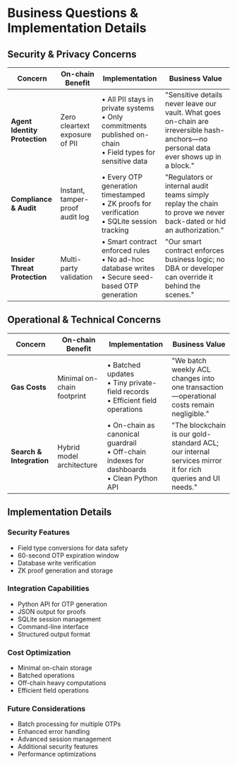 # Business Questions & Implementation Details

## Security & Privacy Concerns

| Concern                       | On-chain Benefit                | Implementation                                                                                                  | Business Value                                                                                                                         |
| ----------------------------- | ------------------------------- | --------------------------------------------------------------------------------------------------------------- | -------------------------------------------------------------------------------------------------------------------------------------- |
| **Agent Identity Protection** | Zero cleartext exposure of PII  | • All PII stays in private systems<br>• Only commitments published on-chain<br>• Field types for sensitive data | "Sensitive details never leave our vault. What goes on-chain are irreversible hash-anchors—no personal data ever shows up in a block." |
| **Compliance & Audit**        | Instant, tamper-proof audit log | • Every OTP generation timestamped<br>• ZK proofs for verification<br>• SQLite session tracking                 | "Regulators or internal audit teams simply replay the chain to prove we never back-dated or hid an authorization."                     |
| **Insider Threat Protection** | Multi-party validation          | • Smart contract enforced rules<br>• No ad-hoc database writes<br>• Secure seed-based OTP generation            | "Our smart contract enforces business logic; no DBA or developer can override it behind the scenes."                                   |

## Operational & Technical Concerns

| Concern                  | On-chain Benefit           | Implementation                                                                                | Business Value                                                                                            |
| ------------------------ | -------------------------- | --------------------------------------------------------------------------------------------- | --------------------------------------------------------------------------------------------------------- |
| **Gas Costs**            | Minimal on-chain footprint | • Batched updates<br>• Tiny private-field records<br>• Efficient field operations             | "We batch weekly ACL changes into one transaction—operational costs remain negligible."                   |
| **Search & Integration** | Hybrid model architecture  | • On-chain as canonical guardrail<br>• Off-chain indexes for dashboards<br>• Clean Python API | "The blockchain is our gold-standard ACL; our internal services mirror it for rich queries and UI needs." |

## Implementation Details

### Security Features

- Field type conversions for data safety
- 60-second OTP expiration window
- Database write verification
- ZK proof generation and storage

### Integration Capabilities

- Python API for OTP generation
- JSON output for proofs
- SQLite session management
- Command-line interface
- Structured output format

### Cost Optimization

- Minimal on-chain storage
- Batched operations
- Off-chain heavy computations
- Efficient field operations

### Future Considerations

- Batch processing for multiple OTPs
- Enhanced error handling
- Advanced session management
- Additional security features
- Performance optimizations
